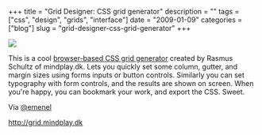 +++
title = "Grid Designer: CSS grid generator"
description = ""
tags = ["css", "design", "grids", "interface"]
date = "2009-01-09"
categories = ["blog"]
slug = "grid-designer-css-grid-generator"
+++



  <div class="notebook-screenshot"><a href="http://grid.mindplay.dk/"><img src="/media/bluga/wt496794aebe121.jpg"/></a></div><p>This is a cool <a href="http://grid.mindplay.dk/">browser-based CSS grid generator</a> created by Rasmus Schultz of mindplay.dk. Lets you quickly set some column, gutter, and margin sizes using forms inputs or button controls. Similarly you can set typography with form controls, and the results are shown on screen. When you're happy, you can bookmark your work, and export the CSS. Sweet.</p>
<p>Via <a href="http://twitter.com/emenel/status/1106919151">@emenel</a></p>
    
  <a href="http://grid.mindplay.dk/">http://grid.mindplay.dk</a>

